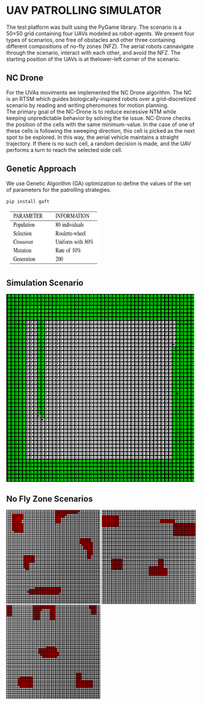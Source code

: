 # UAV PATROLLING SIMULATOR




The test platform was built using the PyGame library. The scenario is a 50×50 grid containing four UAVs modeled as robot-agents. We present four types of scenarios, one free of obstacles and other three containing different compositions of no-fly zones  (NFZ). The aerial robots cannavigate through the scenario, interact with each other, and avoid the NFZ. The starting position of the UAVs is at thelower-left corner of the scenario.   

## NC Drone
For the UVAs moviments we implemented the NC Drone algorithm. The NC is an RTSM which guides biologically-inspired robots over a grid-discretized scenario by reading and writing pheromones for motion planning.  
The primary goal of the NC-Drone is to reduce excessive NTM while keeping unpredictable behavior by solving the tie issue. NC-Drone checks the position of the cells with the same minimum-value. In the case of one of these cells is following the sweeping direction, this cell is picked as the next spot to be explored. In this way, the aerial vehicle maintains a straight trajectory. If there is no such cell, a random decision is made, and the UAV performs a turn to reach the selected side cell.

## Genetic Approach
We use Genetic Algorithm (GA) optimization to define the values of the set of parameters for the patrolling strategies.

```sh
pip install gaft
```
<img src="Images/genetic.png" width="250" height="150">

## Simulation Scenario
<img src="Images/scenario.png" width="500" height="500">


## No Fly Zone Scenarios
<img src="Images/scenario-1.png" width="250" height="250"> <img src="Images/scenario-2.png" width="250" height="250"> <img src="Images/scenario-3.png" width="250" height="250">
